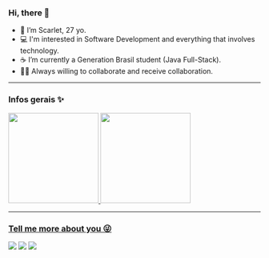 ### Hi, there 💜


- 👩 I’m Scarlet, 27 yo. 
- 💻 I'm interested in Software Development and everything that involves technology.
- ☕️ I’m currently a Generation Brasil student (Java Full-Stack).
- 🤲🏼 Always willing to collaborate and receive collaboration.

---

### Infos gerais ✨

<div align="left">
  <a href="https://github.com/ScarletMartins">
  <img height="180em" src="https://github-readme-stats.vercel.app/api?username=ScarletMartins&show_icons=true&theme=dracula&include_all_commits=true&count_private=true"/>
  <img height="180em" src="https://github-readme-stats.vercel.app/api/top-langs/?username=ScarletMartins&layout=compact&langs_count=7&theme=dracula"/>
</div>

---

### Tell me more about you 😜

<div> 
  <a href="https://instagram.com/_scarletmartins" target="_blank"><img src="https://img.shields.io/badge/-Instagram-%23E4405F?style=for-the-badge&logo=instagram&logoColor=white" target="_blank"></a>
  <a href = "mailto:scarletgam@icloud.com"><img src="https://img.shields.io/badge/-email-%23333?style=for-the-badge&logo=Gmail&logoColor=white" target="_blank"></a>
  <a href="https://www.linkedin.com/in/scarletmartins" target="_blank"><img src="https://img.shields.io/badge/-LinkedIn-%230077B5?style=for-the-badge&logo=linkedin&logoColor=white" target="_blank"></a> 
</div>
